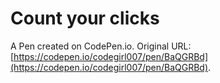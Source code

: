 # Count your clicks

A Pen created on CodePen.io. Original URL: [https://codepen.io/codegirl007/pen/BaQGRBd](https://codepen.io/codegirl007/pen/BaQGRBd).


